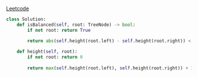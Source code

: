 [Leetcode](https://leetcode.com/problems/balanced-binary-tree/)
```python
class Solution:
    def isBalanced(self, root: TreeNode) -> bool:
        if not root: return True

        return abs(self.height(root.left) - self.height(root.right)) < 2 and self.isBalanced(root.left) and self.isBalanced(root.right)
    
    def height(self, root):
        if not root: return 0
        
        return max(self.height(root.left), self.height(root.right)) + 1
```

